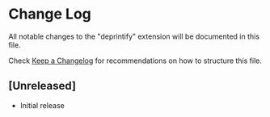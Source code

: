 # Change Log

All notable changes to the "deprintify" extension will be documented in this file.

Check [Keep a Changelog](http://keepachangelog.com/) for recommendations on how to structure this file.

## [Unreleased]

- Initial release
